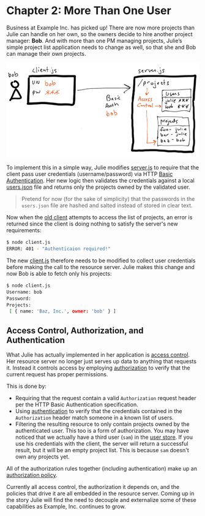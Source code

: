 # Chapter 2: More Than One User

Business at Example Inc. has picked up! There are now more projects than Julie can handle on her own, so the owners decide to hire another project manager: **Bob**. And with more than one PM managing projects, Julie’s simple project list application needs to change as well, so that she and Bob can manage their own projects. 

![](./diagram-01.png)

To implement this in a simple way, Julie modifies [server.js](./server.js) to require that the client pass user credentials (username/password) via HTTP [Basic Authentication](https://tools.ietf.org/html/rfc7617). Her new logic then validates the credentials against a local [users.json](./users.json) file and returns only the projects owned by the validated user.

> Pretend for now (for the sake of simplicity) that the passwords in the `users.json` file are hashed and salted instead of stored in clear text.

Now when the [old client](../01-a-simple-client-and-resource-server/client.js) attempts to access the list of projects, an error is returned since the client is doing nothing to satisfy the server's new requirements:

```sh
$ node client.js
ERROR: 401 - "Authenticaion required!"
```

The new [client.js](./client.js) therefore needs to be modified to collect user credentials before making the call to the resource server. Julie makes this change and now Bob is able to fetch only his projects:

```sh
$ node client.js
Username: bob
Password:
Projects:
 [ { name: 'Baz, Inc.', owner: 'bob' } ]
```

## Access Control, Authorization, and Authentication

What Julie has actually implemented in her application is [access control](../terms.md#access-control). Her resource server no longer just serves up data to anything that requests it. Instead it controls access by employing [authorization](../terms.md#authorization) to verify that the current request has proper permissions. 

This is done by:

* Requiring that the request contain a valid `Authorization` request header per the HTTP Basic Authentication specification.
* Using [authentication](../terms.md#authentication) to verify that the credentials contained in the `Authorization` header match someone in a known list of users.
* Filtering the resulting resource to only contain projects owned by the authenticated user. This too is a form of authorization. You may have noticed that we actually have a third user (`sam`) in the [user store](./users.json). If you use his credentials with the client, the server will return a successful result, but it will be an empty project list. This is because `sam` doesn't own any projects yet.

All of the authorization rules together (including authentication) make up an [authorization policy](../terms.md#authorization-policy). 

Currently all access control, the authorization it depends on, and the policies that drive it are all embedded in the resource server. Coming up in the story Julie will find the need to decouple and externalize some of these capabilities as Example, Inc. continues to grow.
